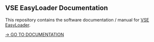 ## VSE EasyLoader Documentation

This repository contains the software documentation / manual for [VSE EasyLoader](https://www.vse-flow.com/de/software.html).

[-> GO TO DOCUMENTATION](https://vseflow.github.io/EasyLoaderDocs/index.html)